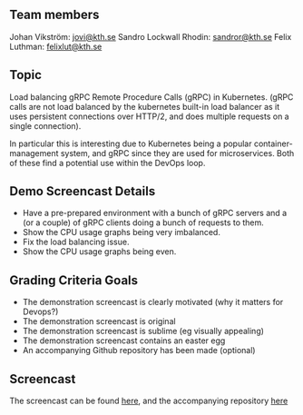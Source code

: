 ## Team members
Johan Vikström: jovi@kth.se
Sandro Lockwall Rhodin: sandror@kth.se 
Felix Luthman: felixlut@kth.se 

## Topic
Load balancing gRPC Remote Procedure Calls (gRPC) in Kubernetes. (gRPC calls are not load balanced by the kubernetes built-in load balancer as it uses persistent connections over HTTP/2, and does multiple requests on a single connection).

In particular this is interesting due to Kubernetes being a popular container-management system, and gRPC since they are used for microservices. Both of these find a potential use within the DevOps loop. 

## Demo Screencast Details
- Have a pre-prepared environment with a bunch of gRPC servers and a (or a couple) of gRPC clients doing a bunch of requests to them.
- Show the CPU usage graphs being very imbalanced.
- Fix the load balancing issue.
- Show the CPU usage graphs being even.

## Grading Criteria Goals
- The demonstration screencast is clearly motivated (why it matters for Devops?)    
- The demonstration screencast is original
- The demonstration screencast is sublime (eg visually appealing)    
- The demonstration screencast contains an easter egg
- An accompanying Github repository has been made (optional)

## Screencast 
The screencast can be found [here](https://www.youtube.com/watch?v=sUdDWQPsKxM), and the accompanying repository [here](https://github.com/jvikstrom/kth-devops-demo) 